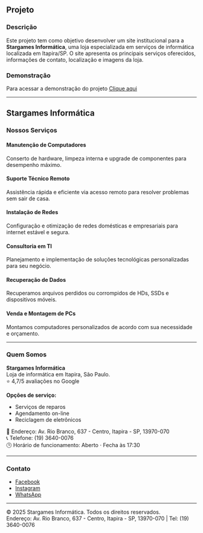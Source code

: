 ## Projeto

### Descrição
Este projeto tem como objetivo desenvolver um site institucional para a **Stargames Informática**, uma loja especializada em serviços de informática localizada em Itapira/SP. O site apresenta os principais serviços oferecidos, informações de contato, localização e imagens da loja.

### Demonstração
Para acessar a demonstração do projeto <a href="https://stargames-informatica.netlify.app/" target="_blank">Clique aqui</a>

---

## Stargames Informática

### Nossos Serviços

#### Manutenção de Computadores
Conserto de hardware, limpeza interna e upgrade de componentes para desempenho máximo.

#### Suporte Técnico Remoto
Assistência rápida e eficiente via acesso remoto para resolver problemas sem sair de casa.

#### Instalação de Redes
Configuração e otimização de redes domésticas e empresariais para internet estável e segura.

#### Consultoria em TI
Planejamento e implementação de soluções tecnológicas personalizadas para seu negócio.

#### Recuperação de Dados
Recuperamos arquivos perdidos ou corrompidos de HDs, SSDs e dispositivos móveis.

#### Venda e Montagem de PCs
Montamos computadores personalizados de acordo com sua necessidade e orçamento.

---

### Quem Somos
**Stargames Informática**  
Loja de informática em Itapira, São Paulo.  
⭐ 4,7/5 avaliações no Google

**Opções de serviço:**  
- Serviços de reparos  
- Agendamento on-line  
- Reciclagem de eletrônicos  

📍 Endereço: Av. Rio Branco, 637 - Centro, Itapira - SP, 13970-070  
📞 Telefone: (19) 3640-0076  
🕒 Horário de funcionamento: Aberto ⋅ Fecha às 17:30

---

### Contato

- [Facebook](https://www.facebook.com/stargamesinformatica/?locale=pt_BR)
- [Instagram](https://www.instagram.com/stargamesitapira/)
- [WhatsApp](https://api.whatsapp.com/send/?phone=19993262389&text&type=phone_number&app_absent=)

---

© 2025 Stargames Informática. Todos os direitos reservados.  
Endereço: Av. Rio Branco, 637 - Centro, Itapira - SP, 13970-070 | Tel: (19) 3640-0076

